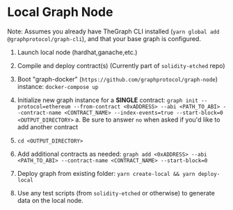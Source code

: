 # Local Graph Node
Note: Assumes you already have TheGraph CLI installed (`yarn global add @graphprotocol/graph-cli`), and that your base graph is configured.

1. Launch local node (hardhat,ganache,etc.)
2. Compile and deploy contract(s) (Currently part of `solidity-etched` repo)
3. Boot "graph-docker" (`https://github.com/graphprotocol/graph-node`) instance: `docker-compose up`
4. Initialize new graph instance for a **SINGLE** contract:  `graph init --protocol=ethereum --from-contract <0xADDRESS> --abi <PATH_TO_ABI> --contract-name <CONTRACT_NAME> --index-events=true --start-block=0 <OUTPUT_DIRECTORY>`
   a. Be sure to answer `no` when asked if you'd like to add another contract

5. `cd <OUTPUT_DIRECTORY>`
6. Add additional contracts as needed: `graph add <0xADDRESS> --abi <PATH_TO_ABI> --contract-name <CONTRACT_NAME> --start-block=0`
7. Deploy graph from existing folder: `yarn create-local && yarn deploy-local`
8. Use any test scripts (from `solidity-etched` or otherwise) to generate data on the local node.